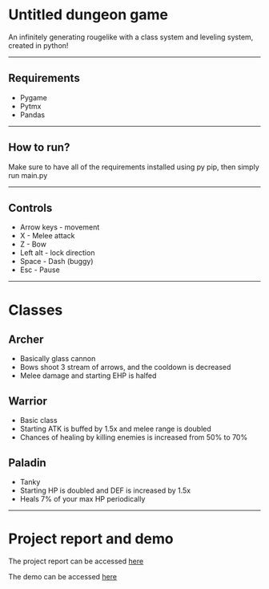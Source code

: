 # Untitled dungeon game

An infinitely generating rougelike with a class system and leveling system, created in python!

-----
## Requirements
- Pygame
- Pytmx
- Pandas
-----
## How to run?

Make sure to have all of the requirements installed using py pip, then simply run main.py

------
## Controls
- Arrow keys - movement
- X - Melee attack
- Z - Bow
- Left alt - lock direction
- Space - Dash (buggy)
- Esc - Pause
------
# Classes
## Archer
- Basically glass cannon
- Bows shoot 3 stream of arrows, and the cooldown is decreased
- Melee damage and starting EHP is halfed
## Warrior
- Basic class
-  Starting ATK is buffed by 1.5x and melee range is doubled
- Chances of healing by killing enemies is increased from 50% to 70%
## Paladin
- Tanky
- Starting HP is doubled and DEF is increased by 1.5x
- Heals 7% of your max HP periodically

-------
# Project report and demo
The project report can be accessed [here](https://docs.google.com/document/d/1IbRrFFpFzl1yA1H559wcRhqqPL27w-dAJbOAVbtaY18/edit?usp=sharing)

The demo can be accessed [here](https://drive.google.com/file/d/1XERKSoChpGX2gY6xWuCzTkH4miaC-j-z/view?usp=sharing)



